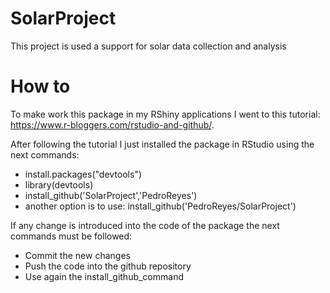 # SolarProject
This project is used a support for solar data collection and analysis

# How to
To make work this package in my RShiny applications I went to this tutorial: https://www.r-bloggers.com/rstudio-and-github/.

After following the tutorial I just installed the package in RStudio using the next commands: 

* install.packages("devtools") 
* library(devtools)
* install_github('SolarProject','PedroReyes')
* another option is to use: install_github('PedroReyes/SolarProject')

If any change is introduced into the code of the package the next commands must be followed:

* Commit the new changes
* Push the code into the github repository
* Use again the install_github_command
